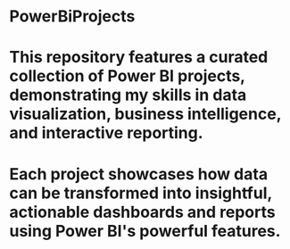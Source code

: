 # PowerBiProjects
# This repository features a curated collection of Power BI projects, demonstrating my skills in data visualization, business intelligence, and interactive reporting. 
# Each project showcases how data can be transformed into insightful, actionable dashboards and reports using Power BI's powerful features.
